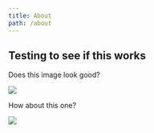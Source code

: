 ```yaml
---
title: About
path: /about
---
```

## Testing to see if this works

Does this image look good?

![](/images/download.jpeg)

How about this one?

![](/images/img_20181219_110201.jpg)
